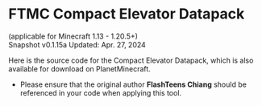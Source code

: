 # FTMC Compact Elevator Datapack
(applicable for Minecraft 1.13 - 1.20.5+)<br>
Snapshot v0.1.15a Updated: Apr. 27, 2024<br>

Here is the source code for the Compact Elevator Datapack, which is also available for download on PlanetMinecraft.
* Please ensure that the original author **FlashTeens Chiang** should be referenced in your code when applying this tool.
<br>
